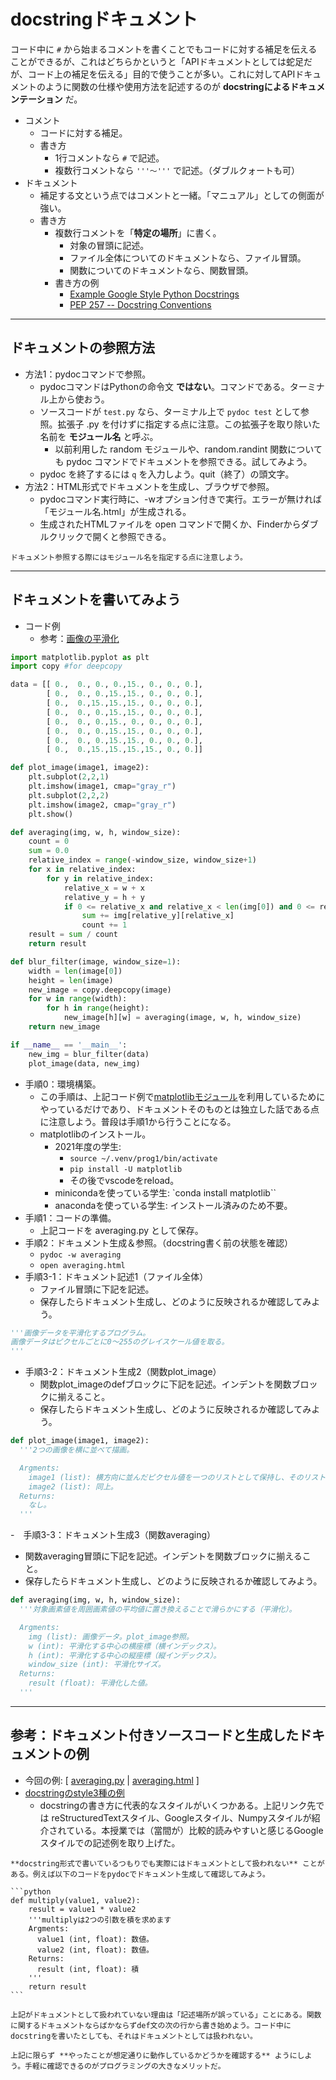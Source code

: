 # docstringドキュメント
コード中に ``#`` から始まるコメントを書くことでもコードに対する補足を伝えることができるが、これはどちらかというと「APIドキュメントとしては蛇足だが、コード上の補足を伝える」目的で使うことが多い。これに対してAPIドキュメントのように関数の仕様や使用方法を記述するのが **docstringによるドキュメンテーション** だ。

- コメント
  - コードに対する補足。
  - 書き方
    - 1行コメントなら ``#`` で記述。
    - 複数行コメントなら ``'''〜'''`` で記述。（ダブルクォートも可）
- ドキュメント
  - 補足する文という点ではコメントと一緒。「マニュアル」としての側面が強い。
  - 書き方
    - 複数行コメントを「**特定の場所**」に書く。
      - 対象の冒頭に記述。
      - ファイル全体についてのドキュメントなら、ファイル冒頭。
      - 関数についてのドキュメントなら、関数冒頭。
    - 書き方の例
      - [Example Google Style Python Docstrings](http://sphinxcontrib-napoleon.readthedocs.io/en/latest/example_google.html)
      - [PEP 257 -- Docstring Conventions](https://www.python.org/dev/peps/pep-0257/)

---
## ドキュメントの参照方法
- 方法1：pydocコマンドで参照。
  - pydocコマンドはPythonの命令文 **ではない**。コマンドである。ターミナル上から使おう。
  - ソースコードが ``test.py`` なら、ターミナル上で ``pydoc test`` として参照。拡張子 .py を付けずに指定する点に注意。この拡張子を取り除いた名前を **モジュール名** と呼ぶ。
    - 以前利用した random モジュールや、random.randint 関数についても pydoc コマンドでドキュメントを参照できる。試してみよう。
  - pydoc を終了するには ``q`` を入力しよう。quit（終了）の頭文字。
- 方法2：HTML形式でドキュメントを生成し、ブラウザで参照。
  - pydocコマンド実行時に、-wオプション付きで実行。エラーが無ければ「モジュール名.html」が生成される。
  - 生成されたHTMLファイルを open コマンドで開くか、Finderからダブルクリックで開くと参照できる。

```{note}
ドキュメント参照する際にはモジュール名を指定する点に注意しよう。
```

---
## ドキュメントを書いてみよう
- コード例
  - 参考：[画像の平滑化](http://labs.eecs.tottori-u.ac.jp/sd/Member/oyamada/OpenCV/html/py_tutorials/py_imgproc/py_filtering/py_filtering.html)

```Python
import matplotlib.pyplot as plt
import copy #for deepcopy

data = [[ 0.,  0., 0., 0.,15., 0., 0., 0.],
        [ 0.,  0., 0.,15.,15., 0., 0., 0.],
        [ 0.,  0.,15.,15.,15., 0., 0., 0.],
        [ 0.,  0., 0.,15.,15., 0., 0., 0.],
        [ 0.,  0., 0.,15., 0., 0., 0., 0.],
        [ 0.,  0., 0.,15.,15., 0., 0., 0.],
        [ 0.,  0., 0.,15.,15., 0., 0., 0.],
        [ 0.,  0.,15.,15.,15.,15., 0., 0.]]

def plot_image(image1, image2):
    plt.subplot(2,2,1)
    plt.imshow(image1, cmap="gray_r")
    plt.subplot(2,2,2)
    plt.imshow(image2, cmap="gray_r")
    plt.show()

def averaging(img, w, h, window_size):
    count = 0
    sum = 0.0
    relative_index = range(-window_size, window_size+1)
    for x in relative_index:
        for y in relative_index:
            relative_x = w + x
            relative_y = h + y
            if 0 <= relative_x and relative_x < len(img[0]) and 0 <= relative_y and relative_y < len(img):
                sum += img[relative_y][relative_x]
                count += 1
    result = sum / count
    return result

def blur_filter(image, window_size=1):
    width = len(image[0])
    height = len(image)
    new_image = copy.deepcopy(image)
    for w in range(width):
        for h in range(height):
            new_image[h][w] = averaging(image, w, h, window_size)
    return new_image

if __name__ == '__main__':
    new_img = blur_filter(data)
    plot_image(data, new_img)
```

- 手順0：環境構築。
  - この手順は、上記コード例で[matplotlibモジュール](https://matplotlib.org)を利用しているためにやっているだけであり、ドキュメントそのものとは独立した話である点に注意しよう。普段は手順1から行うことになる。
  - matplotlibのインストール。
    - 2021年度の学生:
      - ``source ~/.venv/prog1/bin/activate``
      - ``pip install -U matplotlib``
      - その後でvscodeをreload。
    - minicondaを使っている学生: `conda install matplotlib``
    - anacondaを使っている学生: インストール済みのため不要。
- 手順1：コードの準備。
  - 上記コードを averaging.py として保存。
- 手順2：ドキュメント生成＆参照。（docstring書く前の状態を確認）
  - ``pydoc -w averaging``
  - ``open averaging.html``
- 手順3-1：ドキュメント記述1（ファイル全体）
  - ファイル冒頭に下記を記述。
  - 保存したらドキュメント生成し、どのように反映されるか確認してみよう。

```Python
'''画像データを平滑化するプログラム。
画像データはピクセルごとに0〜255のグレイスケール値を取る。
'''
```

- 手順3-2：ドキュメント生成2（関数plot_image）
  - 関数plot_imageのdefブロックに下記を記述。インデントを関数ブロックに揃えること。
  - 保存したらドキュメント生成し、どのように反映されるか確認してみよう。

```Python
def plot_image(image1, image2):
  '''2つの画像を横に並べて描画。

  Argments:
    image1 (list): 横方向に並んだピクセル値を一つのリストとして保持し、そのリストを複数保持した2重リスト。
    image2 (list): 同上。
  Returns:
    なし。
  '''
```

-　手順3-3：ドキュメント生成3（関数averaging）
  - 関数averaging冒頭に下記を記述。インデントを関数ブロックに揃えること。
  - 保存したらドキュメント生成し、どのように反映されるか確認してみよう。

```Python
def averaging(img, w, h, window_size):
  '''対象画素値を周囲画素値の平均値に置き換えることで滑らかにする（平滑化）。

  Argments:
    img (list): 画像データ。plot_image参照。
    w (int): 平滑化する中心の横座標（横インデックス）。
    h (int): 平滑化する中心の縦座標（縦インデックス）。
    window_size (int): 平滑化サイズ。
  Returns:
    result (float): 平滑化した値。
  '''
```

---
## 参考：ドキュメント付きソースコードと生成したドキュメントの例
- 今回の例: [ <a href="./samples/averaging.py" target="_blank">averaging.py</a> | <a href="./samples/averaging.html" target="_blank">averaging.html</a> ]
- [docstringのstyle3種の例](https://qiita.com/yokoc1322/items/ebf25c9cb779ff5ebc9c)
  - docstringの書き方に代表的なスタイルがいくつかある。上記リンク先では reStructuredTextスタイル、Googleスタイル、Numpyスタイルが紹介されている。本授業では（當間が）比較的読みやすいと感じるGoogleスタイルでの記述例を取り上げた。

````{warning}
**docstring形式で書いているつもりでも実際にはドキュメントとして扱われない** ことがある。例えば以下のコードをpydocでドキュメント生成して確認してみよう。

```python
def multiply(value1, value2):
    result = value1 * value2
    '''multiplyは2つの引数を積を求めます
    Argments:
      value1 (int, float): 数値。
      value2 (int, float): 数値。
    Returns:
      result (int, float): 積
    '''
    return result
```

上記がドキュメントとして扱われていない理由は「記述場所が誤っている」ことにある。関数に関するドキュメントならばかならずdef文の次の行から書き始めよう。コード中にdocstringを書いたとしても、それはドキュメントとしては扱われない。
````

```{note}
上記に限らず **やったことが想定通りに動作しているかどうかを確認する** ようにしよう。手軽に確認できるのがプログラミングの大きなメリットだ。
```
